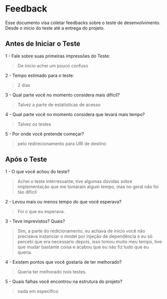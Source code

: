 # Feedback
Esse documento visa coletar feedbacks sobre o teste de desenvolvimento. Desde o início do teste até a entrega do projeto.

## Antes de Iniciar o Teste

1 - Fale sobre suas primeiras impressões do Teste:
> De ínicio achei um pouco confuso

2 - Tempo estimado para o teste:
> 2 dias

3 - Qual parte você no momento considera mais difícil?
> Talvez a parte de estatísticas de acesso

4 - Qual parte você no momento considera que levará mais tempo?
> Talvez os testes

5 - Por onde você pretende começar?
> pelo redirecionamento para URl de destino


## Após o Teste

1 - O que você achou do teste?
> Achei o teste interressante, tive algumas dúvidas sobre implementação que me tomaram algum tempo, mas no geral não foi tão dificil 

2 - Levou mais ou menos tempo do que você esperava?
> Foi o que eu esperava.

3 - Teve imprevistos? Quais?
> Sim, a parte do redicionamento, eu achava de inicio você não precisava instanciar o model por injeção de dependência e eu só percebi que era necessario depois, isso tomou muito meu tempo, tive que mudar bastante coisa e acabou que eu não fiz tudo que eu queria.

4 - Existem pontos que você gostaria de ter melhorado?
> Queria ter melhorado nois testes.

5 - Quais falhas você encontrou na estrutura do projeto?
> nada em especifico